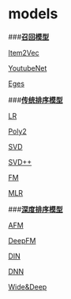# models

###[**召回模型**](https://github.com/ritchietop/models/tree/main/keras_models/recall)

[Item2Vec](https://github.com/ritchietop/models/blob/main/keras_models/recall/item2vec.py)

[YoutubeNet](https://github.com/ritchietop/models/blob/main/keras_models/recall/youtube_net.py)

[Eges](https://github.com/ritchietop/models/blob/main/keras_models/recall/eges.py)

###[**传统排序模型**](https://github.com/ritchietop/models/tree/main/keras_models/rank/ml)

[LR](https://github.com/ritchietop/models/blob/main/keras_models/rank/ml/lr.py)

[Poly2](https://github.com/ritchietop/models/blob/main/keras_models/rank/ml/poly2.py)

[SVD](https://github.com/ritchietop/models/blob/main/keras_models/rank/ml/svd.py)

[SVD++](https://github.com/ritchietop/models/blob/main/keras_models/rank/ml/svd%2B%2B.py)

[FM](https://github.com/ritchietop/models/blob/main/keras_models/rank/ml/fm.py)

[MLR](https://github.com/ritchietop/models/blob/main/keras_models/rank/ml/mlr.py)

###[**深度排序模型**](https://github.com/ritchietop/models/tree/main/keras_models/rank/nn)

[AFM](https://github.com/ritchietop/models/blob/main/keras_models/rank/nn/afm.py)

[DeepFM](https://github.com/ritchietop/models/blob/main/keras_models/rank/nn/deep_fm.py)

[DIN](https://github.com/ritchietop/models/blob/main/keras_models/rank/nn/din.py)

[DNN](https://github.com/ritchietop/models/blob/main/keras_models/rank/nn/dnn.py)

[Wide&Deep](https://github.com/ritchietop/models/blob/main/keras_models/rank/nn/wide_deep.py)
